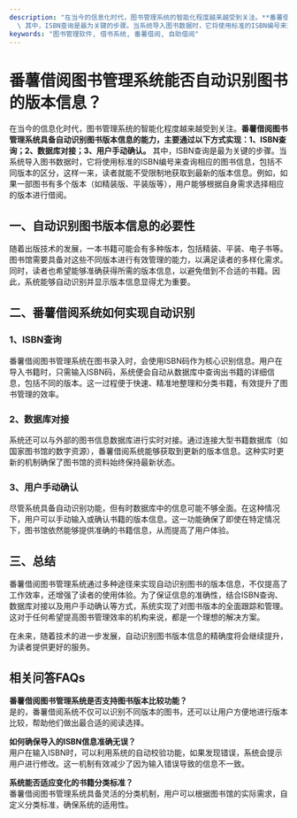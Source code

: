 ```yaml
---
description: "在当今的信息化时代，图书管理系统的智能化程度越来越受到关注。**番薯借阅图书管理系统具备自动识别图书版本信息的能力，主要通过以下方式实现：1、ISBN查询；2、数据库对接；3、用户手动确认。**\
  \ 其中，ISBN查询是最为关键的步骤。当系统导入图书数据时，它将使用标准的ISBN编号来查询相应的图书信息，包括不同版本的区分，这样一来，读者就能不受限制地获取到最新的版本信息。例如，如果一部图书有多个版本（如精装版、平装版等），用户能够根据自身需求选择相应的版本进行借阅。"
keywords: "图书管理软件, 借书系统, 番薯借阅, 自助借阅"
---
```

# 番薯借阅图书管理系统能否自动识别图书的版本信息？

在当今的信息化时代，图书管理系统的智能化程度越来越受到关注。**番薯借阅图书管理系统具备自动识别图书版本信息的能力，主要通过以下方式实现：1、ISBN查询；2、数据库对接；3、用户手动确认。** 其中，ISBN查询是最为关键的步骤。当系统导入图书数据时，它将使用标准的ISBN编号来查询相应的图书信息，包括不同版本的区分，这样一来，读者就能不受限制地获取到最新的版本信息。例如，如果一部图书有多个版本（如精装版、平装版等），用户能够根据自身需求选择相应的版本进行借阅。

## **一、自动识别图书版本信息的必要性**

随着出版技术的发展，一本书籍可能会有多种版本，包括精装、平装、电子书等。图书馆需要具备对这些不同版本进行有效管理的能力，以满足读者的多样化需求。同时，读者也希望能够准确获得所需的版本信息，以避免借到不合适的书籍。因此，系统能够自动识别并显示版本信息显得尤为重要。

## **二、番薯借阅系统如何实现自动识别**

### **1、ISBN查询**

番薯借阅图书管理系统在图书录入时，会使用ISBN码作为核心识别信息。用户在导入书籍时，只需输入ISBN码，系统便会自动从数据库中查询出书籍的详细信息，包括不同的版本。这一过程便于快速、精准地整理和分类书籍，有效提升了图书管理的效率。

### **2、数据库对接**

系统还可以与外部的图书信息数据库进行实时对接。通过连接大型书籍数据库（如国家图书馆的数字资源），番薯借阅系统能够获取到更新的版本信息。这种实时更新的机制确保了图书馆的资料始终保持最新状态。

### **3、用户手动确认**

尽管系统具备自动识别功能，但有时数据库中的信息可能不够全面。在这种情况下，用户可以手动输入或确认书籍的版本信息。这一功能确保了即使在特定情况下，图书馆依然能够提供准确的书籍信息，从而提高了用户体验。

## **三、总结**

番薯借阅图书管理系统通过多种途径来实现自动识别图书的版本信息，不仅提高了工作效率，还增强了读者的使用体验。为了保证信息的准确性，结合ISBN查询、数据库对接以及用户手动确认等方式，系统实现了对图书版本的全面跟踪和管理。这对于任何希望提高图书管理效率的机构来说，都是一个理想的解决方案。

在未来，随着技术的进一步发展，自动识别图书版本信息的精确度将会继续提升，为读者提供更好的服务。

## 相关问答FAQs

**番薯借阅图书管理系统是否支持图书版本比较功能？**  
是的，番薯借阅系统不仅可以识别不同版本的图书，还可以让用户方便地进行版本比较，帮助他们做出最合适的阅读选择。

**如何确保导入的ISBN信息准确无误？**  
用户在输入ISBN时，可以利用系统的自动校验功能，如果发现错误，系统会提示用户进行修改。这一机制有效减少了因为输入错误导致的信息不一致。

**系统能否适应变化的书籍分类标准？**  
番薯借阅图书管理系统具备灵活的分类机制，用户可以根据图书馆的实际需求，自定义分类标准，确保系统的适用性。
